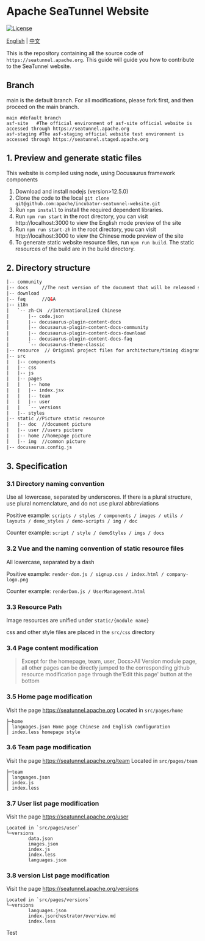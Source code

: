 # Apache SeaTunnel Website
[![License](https://img.shields.io/badge/license-Apache%202-4EB1BA.svg)](https://www.apache.org/licenses/LICENSE-2.0.html)

[English](README.md) | [中文](README_ZH.md)

This is the repository containing all the source code of `https://seatunnel.apache.org`.
This guide will guide you how to contribute to the SeaTunnel website.


## Branch
main is the default branch. For all modifications, please fork first, and then proceed on the main branch.

```
main #default branch
asf-site   #The official environment of asf-site official website is accessed through https://seatunnel.apache.org
asf-staging #The asf-staging official website test environment is accessed through https://seatunnel.staged.apache.org
```


## 1. Preview and generate static files

This website is compiled using node, using Docusaurus framework components

1. Download and install nodejs (version>12.5.0)
2. Clone the code to the local `git clone git@github.com:apache/incubator-seatunnel-website.git`
2. Run `npm install` to install the required dependent libraries.
3. Run `npm run start` in the root directory, you can visit http://localhost:3000 to view the English mode preview of the site
4. Run `npm run start-zh` in the root directory, you can visit http://localhost:3000 to view the Chinese mode preview of the site
5. To generate static website resource files, run `npm run build`. The static resources of the build are in the build directory.

## 2. Directory structure
```html
|-- community 
|-- docs     //The next version of the document that will be released soon
|-- download 
|-- faq      //Q&A
|-- i18n    
|   `-- zh-CN  //Internationalized Chinese
|       |-- code.json
|       |-- docusaurus-plugin-content-docs
|       |-- docusaurus-plugin-content-docs-community
|       |-- docusaurus-plugin-content-docs-download
|       |-- docusaurus-plugin-content-docs-faq
|       `-- docusaurus-theme-classic
|-- resource  // Original project files for architecture/timing diagram/flow chart, etc.
|-- src
|   |-- components
|   |-- css
|   |-- js
|   |-- pages
|   |   |-- home
|   |   |-- index.jsx
|   |   |-- team
|   |   |-- user
|   |   `-- versions
|   |-- styles
|-- static //Picture static resource
|   |-- doc  //document picture
|   |-- user //users picture
|   |-- home //homepage picture
|   |-- img  //common picture
|-- docusaurus.config.js

```

## 3. Specification

### 3.1 Directory naming convention

Use all lowercase, separated by underscores. If there is a plural structure, use plural nomenclature, and do not use plural abbreviations

Positive example: `scripts / styles / components / images / utils / layouts / demo_styles / demo-scripts / img / doc`

Counter example: `script / style / demoStyles / imgs / docs`

### 3.2 Vue and the naming convention of static resource files

All lowercase, separated by a dash

Positive example: `render-dom.js / signup.css / index.html / company-logo.png`

Counter example: `renderDom.js / UserManagement.html`

### 3.3 Resource Path

Image resources are unified under `static/{module name}`

css and other style files are placed in the `src/css` directory

### 3.4 Page content modification
> Except for the homepage, team, user, Docs>All Version module page, all other pages can be directly jumped to the corresponding github resource modification page through the'Edit this page' button at the bottom

### 3.5 Home page modification
Visit the page https://seatunnel.apache.org
Located in `src/pages/home`

```
├─home
│ languages.json Home page Chinese and English configuration
│ index.less homepage style
```
### 3.6 Team page modification
Visit the page https://seatunnel.apache.org/team
Located in `src/pages/team`
```
├─team
│ languages.json
│ index.js
│ index.less
```
### 3.7 User list page modification
Visit the page https://seatunnel.apache.org/user
```
Located in `src/pages/user`
└─versions
        data.json
        images.json
        index.js
        index.less
        languages.json
```

### 3.8 version List page modification
Visit the page https://seatunnel.apache.org/versions
```
Located in `src/pages/versions`
└─versions
        languages.json
        index.jsorchestrator/overview.md
        index.less
```


Test
